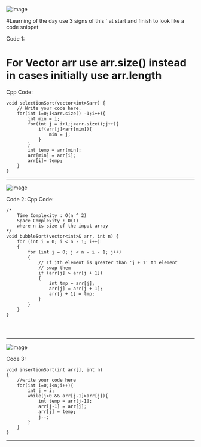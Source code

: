 ![image](https://github.com/SpandanM110/DSA-kickstart/assets/95229740/fe5bbbec-fc07-4009-ba1f-b572dd95c4c2)

#Learning of the day use 3 signs of this ` at start and finish to look like a code snippet 

Code 1:
# For Vector arr use arr.size() instead in cases initially use arr.length

Cpp Code:
```
void selectionSort(vector<int>&arr) {
    // Write your code here.
    for(int i=0;i<arr.size() -1;i++){
        int min = i;
        for(int j = i+1;j<arr.size();j++){
            if(arr[j]<arr[min]){
                min = j;
            }
        }
        int temp = arr[min];
        arr[min] = arr[i];
        arr[i]= temp;
    }
}
```
------------------------------------------------------------------

![image](https://github.com/SpandanM110/DSA-kickstart/assets/95229740/f86c2907-1d98-4a41-ab4c-72c643899412)

Code 2:
Cpp Code:
``` 
/*
    Time Complexity : O(n ^ 2)
    Space Complexity : O(1)
    where n is size of the input array
*/
void bubbleSort(vector<int>& arr, int n) {
	for (int i = 0; i < n - 1; i++)
	{
		for (int j = 0; j < n - i - 1; j++)
		{
			// If jth element is greater than 'j + 1' th element
			// swap them
			if (arr[j] > arr[j + 1])
			{
				int tmp = arr[j];
				arr[j] = arr[j + 1];
				arr[j + 1] = tmp;
			}
		}
	}
}




```
-----------------------------------------------------------------------------------------------------------
![image](https://github.com/SpandanM110/DSA-kickstart/assets/95229740/be00b70f-5dbb-45c4-b84b-f6afd55a5489)

Code 3:

```
void insertionSort(int arr[], int n)
{
    //write your code here
    for(int i=0;i<n;i++){
        int j = i;
        while(j>0 && arr[j-1]>arr[j]){
            int temp = arr[j-1];
            arr[j-1] = arr[j];
            arr[j] = temp;
            j--;
        }
    }
}
```
---------------------------------------------------------------------------------------




